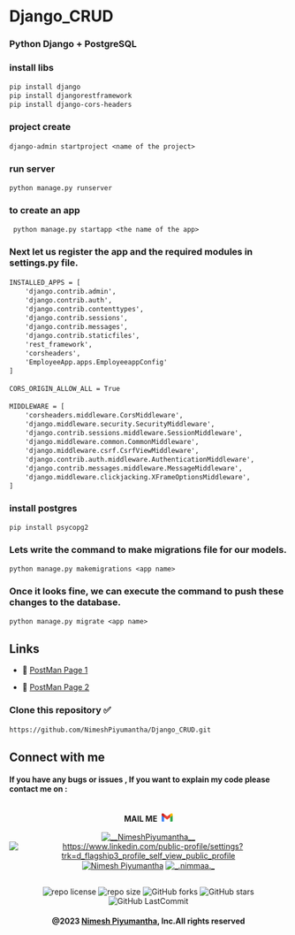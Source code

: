 ﻿# Django_CRUD

### Python Django + PostgreSQL

### install libs

```
pip install django
pip install djangorestframework
pip install django-cors-headers
```

### project create

```
django-admin startproject <name of the project>
```

### run server

```
python manage.py runserver
```

### to create an app

```
 python manage.py startapp <the name of the app>
```

### Next let us register the app and the required modules in settings.py file.

```
INSTALLED_APPS = [
    'django.contrib.admin',
    'django.contrib.auth',
    'django.contrib.contenttypes',
    'django.contrib.sessions',
    'django.contrib.messages',
    'django.contrib.staticfiles',
    'rest_framework',
    'corsheaders',
    'EmployeeApp.apps.EmployeeappConfig'
]

CORS_ORIGIN_ALLOW_ALL = True

MIDDLEWARE = [
    'corsheaders.middleware.CorsMiddleware',
    'django.middleware.security.SecurityMiddleware',
    'django.contrib.sessions.middleware.SessionMiddleware',
    'django.middleware.common.CommonMiddleware',
    'django.middleware.csrf.CsrfViewMiddleware',
    'django.contrib.auth.middleware.AuthenticationMiddleware',
    'django.contrib.messages.middleware.MessageMiddleware',
    'django.middleware.clickjacking.XFrameOptionsMiddleware',
]

```

### install postgres

```
pip install psycopg2
```

### Lets write the command to make migrations file for our models.

```
python manage.py makemigrations <app name>
```

### Once it looks fine, we can execute the command to push these changes to the database.

```
python manage.py migrate <app name>
```

## Links

- 🔗 <a href="https://documenter.getpostman.com/view/21678240/2s9Ykraz2T" target="_blank">PostMan Page 1</a>

- 🔗 <a href="https://documenter.getpostman.com/view/21678240/2s9Ykraz2U" target="_blank">PostMan Page 2</a>

### Clone this repository ✅

```md
https://github.com/NimeshPiyumantha/Django_CRUD.git
```

## Connect with me

#### If you have any bugs or issues , If you want to explain my code please contact me on :

<div align="center">
 <br><b>MAIL ME</b>&nbsp;
  <a href="mailto:nimeshpiyumantha11@gmail.com">
      <img width="20px" src="https://github.com/NimeshPiyumantha/red-alpha/blob/main/gmail.svg" />
  </a></p>

 </div>

<p align="center">
<a href="https://twitter.com/NPiyumantha60"><img align="center" src="https://raw.githubusercontent.com/rahuldkjain/github-profile-readme-generator/master/src/images/icons/Social/twitter.svg" alt="__NimeshPiyumantha__" height="30" width="40" /></a>
<a href="https://www.linkedin.com/in/nimesh-piyumantha-33736a222" target="blank"><img align="center" src="https://raw.githubusercontent.com/rahuldkjain/github-profile-readme-generator/master/src/images/icons/Social/linked-in-alt.svg" alt="https://www.linkedin.com/public-profile/settings?trk=d_flagship3_profile_self_view_public_profile" height="30" width="40" /></a>
<a href="https://www.facebook.com/profile.php?id=100025931563090" target="blank"><img align="center" src="https://raw.githubusercontent.com/rahuldkjain/github-profile-readme-generator/master/src/images/icons/Social/facebook.svg" alt="Nimesh Piyumantha" height="30" width="40" /></a>
<a href="https://www.instagram.com/_.nimmaa._/" target="blank"><img align="center" src="https://raw.githubusercontent.com/rahuldkjain/github-profile-readme-generator/master/src/images/icons/Social/instagram.svg" alt="_.nimmaa._" height="30" width="40" /></a>
</p>

##

<div align="center">

![repo license](https://img.shields.io/github/license/NimeshPiyumantha/Django_CRUD?&labelColor=black&color=3867d6&style=for-the-badge)
![repo size](https://img.shields.io/github/repo-size/NimeshPiyumantha/Django_CRUD?label=Repo%20Size&style=for-the-badge&labelColor=black&color=20bf6b)
![GitHub forks](https://img.shields.io/github/forks/NimeshPiyumantha/Django_CRUD?&labelColor=black&color=0fb9b1&style=for-the-badge)
![GitHub stars](https://img.shields.io/github/stars/NimeshPiyumantha/Django_CRUD?&labelColor=black&color=f7b731&style=for-the-badge)
![GitHub LastCommit](https://img.shields.io/github/last-commit/NimeshPiyumantha/Django_CRUD?logo=github&labelColor=black&color=d1d8e0&style=for-the-badge)

</div>

<div align="center">

#### @2023 [Nimesh Piyumantha](https://github.com/NimeshPiyumantha/), Inc.All rights reserved

</div>
